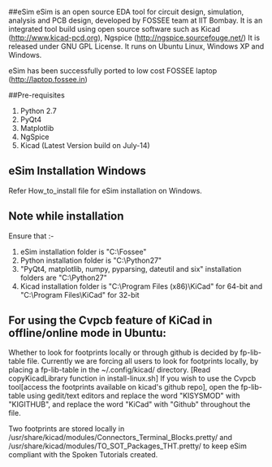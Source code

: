 ##eSim
eSim is an open source EDA tool for circuit design, simulation, analysis and PCB design, developed by FOSSEE team at IIT Bombay. 
It is an integrated tool build using open source software such as Kicad (http://www.kicad-pcd.org), Ngspice (http://ngspice.sourcefouge.net/) 
It is released under GNU GPL License. It runs on Ubuntu Linux, Windows XP and Windows.

eSim has been successfully ported to low cost FOSSEE laptop (http://laptop.fossee.in)


##Pre-requisites
1. Python 2.7
2. PyQt4
3. Matplotlib
4. NgSpice 
5. Kicad (Latest Version build on July-14)


## eSim Installation Windows
Refer How_to_install file for eSim installation on Windows.


## Note while installation
Ensure that :-
1. eSim installation folder is "C:\Fossee\"
2. Python installation folder is "C:\Python27\"
3. "PyQt4, matplotlib, numpy, pyparsing, dateutil and six" installation folders are "C:\Python27\"
4. Kicad installation folder is "C:\Program Files (x86)\KiCad" for 64-bit and "C:\Program Files\KiCad" for 32-bit 


## For using the Cvpcb feature of KiCad in offline/online mode in Ubuntu:
Whether to look for footprints locally or through github is decided by fp-lib-table file.
Currently we are forcing all users to look for footprints locally, by placing a fp-lib-table in the ~/.config/kicad/ directory. [Read copyKicadLibrary function in install-linux.sh]
If you wish to use the Cvpcb tool[access the footprints available on kicad's github repo], open the fp-lib-table using gedit/text editors and replace the word "KISYSMOD" with "KIGITHUB", and replace the word "KiCad" with "Github" throughout the file.

Two footprints are stored locally in /usr/share/kicad/modules/Connectors_Terminal_Blocks.pretty/
and /usr/share/kicad/modules/TO_SOT_Packages_THT.pretty/ to keep eSim compliant with the Spoken Tutorials created.

